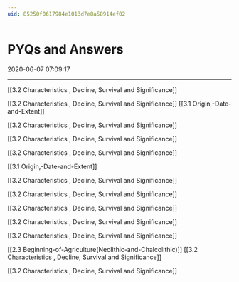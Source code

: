 ```yaml
---
uid: 85250f0617984e1013d7e8a58914ef02
---
```


# PYQs and Answers 
2020-06-07 07:09:17
            
---

[[3.2 Characteristics , Decline, Survival and Significance]] 


[[3.2 Characteristics , Decline, Survival and Significance]]
[[3.1 Origin,-Date-and-Extent]]


[[3.2 Characteristics , Decline, Survival and Significance]]

[[3.2 Characteristics , Decline, Survival and Significance]]



[[3.2 Characteristics , Decline, Survival and Significance]]



[[3.1 Origin,-Date-and-Extent]]

[[3.2 Characteristics , Decline, Survival and Significance]]


[[3.2 Characteristics , Decline, Survival and Significance]]

[[3.2 Characteristics , Decline, Survival and Significance]]

[[3.2 Characteristics , Decline, Survival and Significance]]


[[3.2 Characteristics , Decline, Survival and Significance]]

[[2.3 Beginning-of-Agriculture(Neolithic-and-Chalcolithic)]]
[[3.2 Characteristics , Decline, Survival and Significance]]


[[3.2 Characteristics , Decline, Survival and Significance]]





